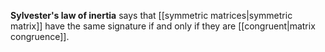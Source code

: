 **Sylvester's law of inertia** says that [[symmetric matrices|symmetric matrix]] have the same signature if and only if they are [[congruent|matrix congruence]].